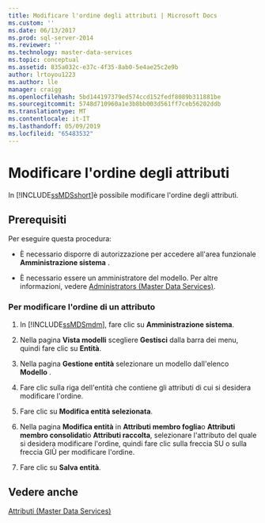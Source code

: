 ```yaml
---
title: Modificare l'ordine degli attributi | Microsoft Docs
ms.custom: ''
ms.date: 06/13/2017
ms.prod: sql-server-2014
ms.reviewer: ''
ms.technology: master-data-services
ms.topic: conceptual
ms.assetid: 835a032c-e37c-4f35-8ab0-5e4ae25c2e9b
author: lrtoyou1223
ms.author: lle
manager: craigg
ms.openlocfilehash: 5bd144197379ed574ccd152fedf8089b311881be
ms.sourcegitcommit: 5748d710960a1e3b8bb003d561ff7ceb56202ddb
ms.translationtype: MT
ms.contentlocale: it-IT
ms.lasthandoff: 05/09/2019
ms.locfileid: "65483532"
---
```

# <a name="change-the-order-of-attributes"></a>Modificare l'ordine degli attributi
  In [!INCLUDE[ssMDSshort](../includes/ssmdsshort-md.md)]è possibile modificare l'ordine degli attributi.  
  
## <a name="prerequisites"></a>Prerequisiti  
 Per eseguire questa procedura:  
  
-   È necessario disporre di autorizzazione per accedere all'area funzionale **Amministrazione sistema** .  
  
-   È necessario essere un amministratore del modello. Per altre informazioni, vedere [Administrators &#40;Master Data Services&#41;](administrators-master-data-services.md).  
  
### <a name="to-change-the-order-of-an-attribute"></a>Per modificare l'ordine di un attributo  
  
1.  In [!INCLUDE[ssMDSmdm](../includes/ssmdsmdm-md.md)], fare clic su **Amministrazione sistema**.  
  
2.  Nella pagina **Vista modelli** scegliere **Gestisci** dalla barra dei menu, quindi fare clic su **Entità**.  
  
3.  Nella pagina **Gestione entità** selezionare un modello dall'elenco **Modello** .  
  
4.  Fare clic sulla riga dell'entità che contiene gli attributi di cui si desidera modificare l'ordine.  
  
5.  Fare clic su **Modifica entità selezionata**.  
  
6.  Nella pagina **Modifica entità** in **Attributi membro foglia**o **Attributi membro consolidati**o **Attributi raccolta**, selezionare l'attributo del quale si desidera modificare l'ordine, quindi fare clic sulla freccia SU o sulla freccia GIÙ per modificare l'ordine.  
  
7.  Fare clic su **Salva entità**.  
  
## <a name="see-also"></a>Vedere anche  
 [Attributi &#40;Master Data Services&#41;](../../2014/master-data-services/attributes-master-data-services.md)  
  
  
